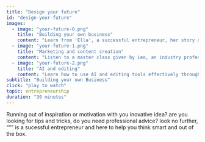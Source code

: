 ```yaml
---
title: "Design your future"
id: "design-your-future"
images:
  - image: "your-future-0.png"
    title: "Building your own business"
    content: "Learn from 'Ella', a successful entrepreneur, her story on her venture in an engaging podcast and how you can archive the same and more."
  - image: "your-future-1.png"
    title: "Marketing and content creation"
    content: "Listen to a master class given by Leo, an industry professional and learn to market your ideas in a unique way "
  - image: "your-future-2.png"
    title: "AI and editing"
    content: "Learn how to use AI and editing tools effectively through this workshop and stand out in an evolving world."
subtitle: "Building your own Business"
click: "play to watch" 
topic: entrepreneurship
duration: "30 minutes"
---
```

Running out of inspiration or motivation with you inovative idea? are you looking for tips and tricks, do you need professional advice? look no further, “”” is a sucessful entrepreneur and here to help you think smart and out of the box.


